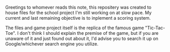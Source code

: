 Greetings to whomever reads this note, this repositery was created to house files for the school project I'm still working on at slow pace. My current and last remaining objective is to inplement a scoring system.

The files and game project itself is the replica of the famous game "Tic-Tac-Toe". I don't think I should explain the premise of the game, but if you are unaware of it and just found out about it, I'd advise you to search it up on Google/whichever search engine you utilize.
